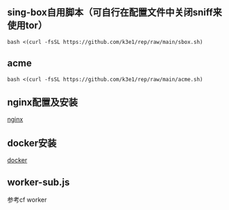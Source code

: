 ## sing-box自用脚本（可自行在配置文件中关闭sniff来使用tor）
```
bash <(curl -fsSL https://github.com/k3e1/rep/raw/main/sbox.sh)
```

## acme
```
bash <(curl -fsSL https://github.com/k3e1/rep/raw/main/acme.sh)
```
## nginx配置及安装
[nginx](https://gist.github.com/k3e1/988bf3205ba9824c77d8400ea92e6285)

## docker安装
[docker](https://gist.github.com/k3e1/5e353d46d791a1d0bb68002a49a4b856)

## worker-sub.js
参考cf worker
